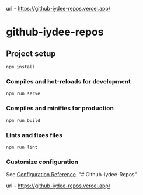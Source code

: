 url - https://github-iydee-repos.vercel.app/
# github-iydee-repos

## Project setup
```
npm install
```

### Compiles and hot-reloads for development
```
npm run serve
```

### Compiles and minifies for production
```
npm run build
```

### Lints and fixes files
```
npm run lint
```

### Customize configuration
See [Configuration Reference](https://cli.vuejs.org/config/).
"# Github-Iydee-Repos" 

url - https://github-iydee-repos.vercel.app/
